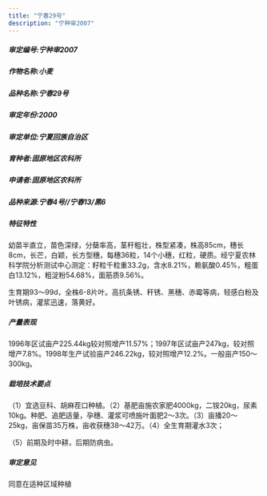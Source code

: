```yaml
---
title: "宁春29号"
description: "宁种审2007"
---
```

##### 审定编号:宁种审2007

##### 作物名称:小麦

##### 品种名称:宁春29号

##### 审定年份:2000

##### 审定单位:宁夏回族自治区

##### 育种者:固原地区农科所

##### 申请者:固原地区农科所

##### 品种来源:宁春4号//宁春13/黑6

##### 特征特性
幼苗半直立，苗色深绿，分蘖率高，茎秆粗壮，株型紧凑，株高85cm，穗长8cm，长芒，白颖，长方型穗，每穗36粒，14个小穗，红粒，硬质。经宁夏农林科学院分析测试中心测定：籽粒千粒重33.2g，含水8.21%，赖氨酸0.45%，粗蛋白13.12%，粗淀粉54.68%，面筋质9.56%。
生育期93～99d，全株6-8片叶。高抗条锈、秆锈、黑穗、赤霉等病，轻感白粉及叶锈病，灌浆迅速，落黄好。


##### 产量表现
1996年区试亩产225.44kg较对照增产11.57%；1997年区试亩产247kg，较对照增产7.8%。1998年生产试验亩产246.22kg，较对照增产12.2%。一般亩产150～300kg。

##### 栽培技术要点
（1）宜选豆科、胡麻茬口种植。（2）基肥亩施农家肥4000kg，二铵20kg，尿素10kg。种肥、追肥适量，孕穗、灌浆可喷施叶面肥2～3次。（3）亩播20～25kg，亩保苗35万株，亩收获穗38～42万。（4）全生育期灌水3次；
（5）前期及时中耕，后期防病虫。


##### 审定意见
同意在适种区域种植
